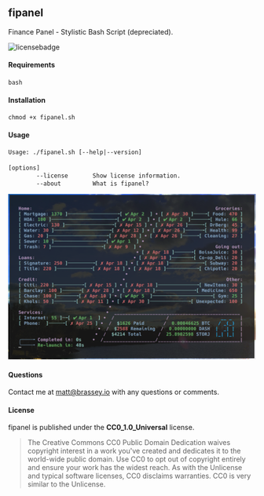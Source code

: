 ## fipanel

Finance Panel - Stylistic Bash Script (depreciated).

![licensebadge](https://img.shields.io/badge/license-CC0_1.0_Universal-blue)

#### Requirements

    bash

#### Installation

    chmod +x fipanel.sh

#### Usage

    Usage: ./fipanel.sh [--help|--version]

    [options]
            --license       Show license information.
            --about         What is fipanel?

[<img src="Preview.png">](https://brassey.io/)

#### Questions
Contact me at [matt@brassey.io](mailto:matt@brassey.io) with any questions or comments.

#### License
fipanel is published under the __CC0_1.0_Universal__ license.

> The Creative Commons CC0 Public Domain Dedication waives copyright interest in a work you've created and dedicates it to the world-wide public domain. Use CC0 to opt out of copyright entirely and ensure your work has the widest reach. As with the Unlicense and typical software licenses, CC0 disclaims warranties. CC0 is very similar to the Unlicense.